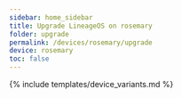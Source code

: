 ```yaml
---
sidebar: home_sidebar
title: Upgrade LineageOS on rosemary
folder: upgrade
permalink: /devices/rosemary/upgrade
device: rosemary
toc: false
---
```

{% include templates/device_variants.md %}
